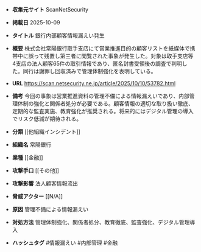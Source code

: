 - **収集元サイト**
ScanNetSecurity

- **掲載日**
2025-10-09

- **タイトル**
銀行内部顧客情報漏えい発生

- **概要**
株式会社常陽銀行取手支店にて営業推進目的の顧客リストを紙媒体で携帯中に誤って残置し第三者に閲覧された事象が発生した。対象は取手支店等4支店の法人顧客65件の取引情報であり、匿名封書受領後の調査で判明した。同行は謝罪し回収済みで管理体制強化を表明している。

- **URL**
https://scan.netsecurity.ne.jp/article/2025/10/10/53782.html

- **備考**
今回の事象は営業推進資料の管理不備による情報漏えいであり、内部管理体制の強化と関係者処分が必要である。顧客情報の適切な取り扱い徹底、定期的な監査実施、教育強化が推奨される。将来的にはデジタル管理の導入でリスク低減が期待される。

- **分類**
[[他組織インシデント]]

- **組織名**
常陽銀行

- **業種**
[[金融]]

- **攻撃手口**
[[その他]]

- **攻撃影響**
法人顧客情報流出

- **脅威アクター**
[[N/A]]

- **原因**
管理不備による情報漏えい

- **対処方法**
管理体制強化、関係者処分、教育徹底、監査強化、デジタル管理導入

- **ハッシュタグ**
#情報漏えい #内部管理 #金融
